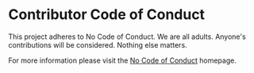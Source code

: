 # Contributor Code of Conduct

This project adheres to No Ⅽode of Ⅽonduct.  We are all adults.  Anyone's contributions will be considered.  Nothing else matters.

For more information please visit the [No Ⅽode of Ⅽonduct](https://github.com/domgetter/NCoC) homepage.
